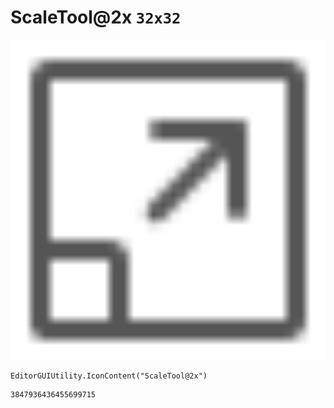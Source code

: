 # ScaleTool@2x `32x32`
<img src="/img/ScaleTool@2x.png" width=512 height=512>

``` CSharp
EditorGUIUtility.IconContent("ScaleTool@2x")
```
```
3847936436455699715
```
